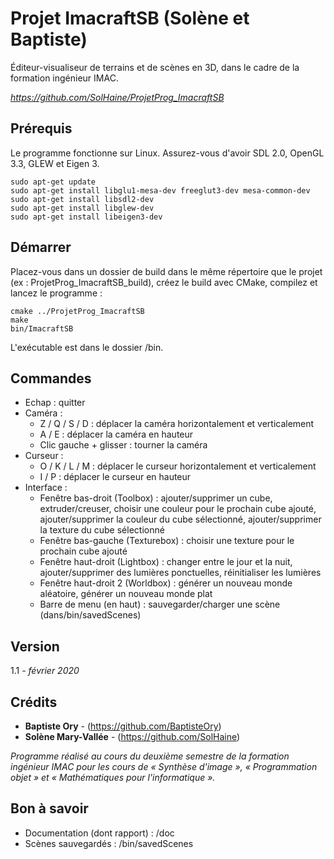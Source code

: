 # Projet ImacraftSB (Solène et Baptiste)

Éditeur-visualiseur de terrains et de scènes en 3D, dans le cadre de la formation ingénieur IMAC.

*https://github.com/SolHaine/ProjetProg_ImacraftSB*

## Prérequis

Le programme fonctionne sur Linux. 
Assurez-vous d'avoir SDL 2.0, OpenGL 3.3, GLEW et Eigen 3.

```
sudo apt-get update
sudo apt-get install libglu1-mesa-dev freeglut3-dev mesa-common-dev
sudo apt-get install libsdl2-dev
sudo apt-get install libglew-dev
sudo apt-get install libeigen3-dev
```

## Démarrer

Placez-vous dans un dossier de build dans le même répertoire que le projet (ex : ProjetProg_ImacraftSB_build), créez le build avec CMake, compilez et lancez le programme :

```
cmake ../ProjetProg_ImacraftSB
make
bin/ImacraftSB
```

L'exécutable est dans le dossier /bin.

## Commandes

* Echap : quitter
* Caméra :
	* Z / Q / S / D : déplacer la caméra horizontalement et verticalement
	* A / E : déplacer la caméra en hauteur
	* Clic gauche + glisser : tourner la caméra
* Curseur :
	* O / K / L / M : déplacer le curseur horizontalement et verticalement
	* I / P : déplacer le curseur en hauteur
* Interface :
	* Fenêtre bas-droit (Toolbox) : ajouter/supprimer un cube, extruder/creuser, choisir une couleur pour le prochain cube ajouté, ajouter/supprimer la couleur du cube sélectionné, ajouter/supprimer la texture du cube sélectionné
	* Fenêtre bas-gauche (Texturebox) : choisir une texture pour le prochain cube ajouté
	* Fenêtre haut-droit (Lightbox) : changer entre le jour et la nuit, ajouter/supprimer des lumières ponctuelles, réinitialiser les lumières
	* Fenêtre haut-droit 2 (Worldbox) : générer un nouveau monde aléatoire, générer un nouveau monde plat
	* Barre de menu (en haut) : sauvegarder/charger une scène (dans/bin/savedScenes)

## Version

1.1 *- février 2020*

## Crédits

* **Baptiste Ory** - (https://github.com/BaptisteOry)
* **Solène Mary-Vallée** - (https://github.com/SolHaine)

*Programme réalisé au cours du deuxième semestre de la formation ingénieur IMAC pour les cours de « Synthèse d'image », « Programmation objet » et « Mathématiques pour l'informatique ».*

## Bon à savoir

* Documentation (dont rapport) : /doc
* Scènes sauvegardés : /bin/savedScenes